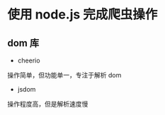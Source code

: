 # 使用 node.js 完成爬虫操作

## dom 库

- cheerio

操作简单，但功能单一，专注于解析 dom

- jsdom

操作程度高，但是解析速度慢

<Valine></Valine>

